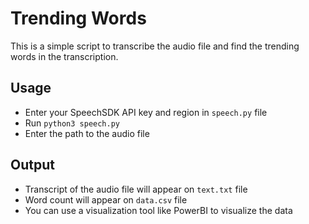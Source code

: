 # Trending Words

This is a simple script to transcribe the audio file and find the trending words in the transcription.

## Usage

- Enter your SpeechSDK API key and region in `speech.py` file
- Run `python3 speech.py`
- Enter the path to the audio file

## Output
- Transcript of the audio file will appear on `text.txt` file
- Word count will appear on `data.csv` file
- You can use a visualization tool like PowerBI to visualize the data
